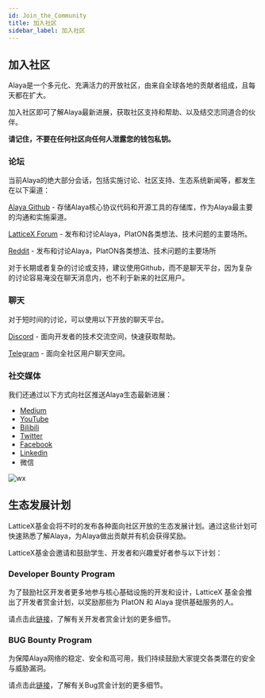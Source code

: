 ```yaml
---
id: Join_the_Community 
title: 加入社区
sidebar_label: 加入社区
---
```




## 加入社区

Alaya是一个多元化、充满活力的开放社区，由来自全球各地的贡献者组成，且每天都在扩大。

加入社区即可了解Alaya最新进展，获取社区支持和帮助、以及结交志同道合的伙伴。

**请记住，不要在任何社区向任何人泄露您的钱包私钥。**



### 论坛

当前Alaya的绝大部分会话，包括实施讨论、社区支持、生态系统新闻等，都发生在以下渠道：

[Alaya Github](https://github.com/AlayaNetwork) - 存储Alaya核心协议代码和开源工具的存储库，作为Alaya最主要的沟通和实施渠道。

[LatticeX Forum](https://forum.latticex.foundation/c/Alaya-CN/36) - 发布和讨论Alaya，PlatON各类想法、技术问题的主要场所。

[Reddit](https://www.reddit.com/user/PlatON_Network) - 发布和讨论Alaya，PlatON各类想法、技术问题的主要场所

对于长期或者复杂的讨论或支持，建议使用Github，而不是聊天平台，因为复杂的讨论容易淹没在聊天消息内，也不利于新来的社区用户。



### 聊天

对于短时间的讨论，可以使用以下开放的聊天平台。

[Discord](https://discord.gg/jAjFzJ3Cff)  -  面向开发者的技术交流空间，快速获取帮助。

[Telegram](https://t.me/PlatONNetworkCN) - 面向全社区用户聊天空间。



### 社交媒体

我们还通过以下方式向社区推送Alaya生态最新进展：

- [Medium](https://medium.com/platon-network)
- [YouTube](https://www.youtube.com/channel/UCasYwNNfMpGfWI_lTYBkFiA)
- [Bilibili](https://space.bilibili.com/1933083298)
- [Twitter](https://twitter.com/PlatON_Network)
- [Facebook](https://www.facebook.com/PlatONNetwork/)
- [Linkedin](https://www.linkedin.com/company/platonnetwork/)
- 微信

![wx](https://www.platon.network/_nuxt/img/wei.b97b2d9.jpg)



## 生态发展计划

LatticeX基金会将不时的发布各种面向社区开放的生态发展计划。通过这些计划可快速熟悉了解Alaya，为Alaya做出贡献并有机会获得奖励。

LatticeX基金会邀请和鼓励学生、开发者和兴趣爱好者参与以下计划：



### Developer Bounty Program

为了鼓励社区开发者更多地参与核心基础设施的开发和设计，LatticeX 基金会推出了开发者赏金计划，以奖励那些为 PlatON 和 Alaya 提供基础服务的人。

请点击此[链接](https://github.com/LatticeX-Foundation/dev-bounties)，了解有关开发者赏金计划的更多细节。



### BUG Bounty Program

为保障Alaya网络的稳定、安全和高可用，我们持续鼓励大家提交各类潜在的安全与威胁漏洞。

请点击此[链接](https://slowmist.io/en/platon/index.html?utm_source=index&utm_medium=cpc&utm_campaign=platon)，了解有关Bug赏金计划的更多细节。





